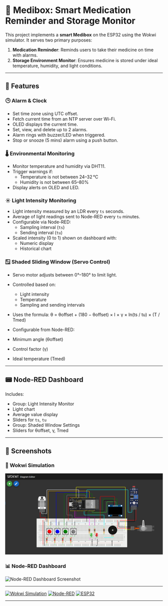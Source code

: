 # 💊 Medibox: Smart Medication Reminder and Storage Monitor

This project implements a **smart Medibox** on the ESP32 using the Wokwi simulator. It serves two primary purposes:

1. **Medication Reminder**: Reminds users to take their medicine on time with alarms.
2. **Storage Environment Monitor**: Ensures medicine is stored under ideal temperature, humidity, and light conditions.

---

## 🔧 Features

### 🕒 Alarm & Clock
- Set time zone using UTC offset.
- Fetch current time from an NTP server over Wi-Fi.
- OLED displays the current time.
- Set, view, and delete up to 2 alarms.
- Alarm rings with buzzer/LED when triggered.
- Stop or snooze (5 mins) alarm using a push button.

### 🌡️ Environmental Monitoring
- Monitor temperature and humidity via DHT11.
- Trigger warnings if:
  - Temperature is not between 24–32 °C
  - Humidity is not between 65–80%
- Display alerts on OLED and LED.

### ☀️ Light Intensity Monitoring
- Light intensity measured by an LDR every `ts` seconds.
- Average of light readings sent to Node-RED every `tu` minutes.
- Configurable via Node-RED:
  - Sampling interval (`ts`)
  - Sending interval (`tu`)
- Scaled intensity (0 to 1) shown on dashboard with:
  - Numeric display
  - Historical chart

### 🪟 Shaded Sliding Window (Servo Control)
- Servo motor adjusts between 0°–180° to limit light.
- Controlled based on:
  - Light intensity
  - Temperature
  - Sampling and sending intervals
- Uses the formula:
    θ = θoffset + (180 − θoffset) × I × γ × ln(ts / tu) × (T / Tmed)



- Configurable from Node-RED:
- Minimum angle (θoffset)
- Control factor (γ)
- Ideal temperature (Tmed)

---

## 📟 Node-RED Dashboard

Includes:
- Group: Light Intensity Monitor
- Light chart
- Average value display
- Sliders for `ts`, `tu`
- Group: Shaded Window Settings
- Sliders for θoffset, γ, Tmed


---


## 📸 Screenshots

### 🔌 Wokwi Simulation

![Wokwi Simulation Screenshot](screenshots/wokwi.png)

### 📊 Node-RED Dashboard

![Node-RED Dashboard Screenshot](screenshots/dashboard.png)

---
[![Wokwi Simulation](https://img.shields.io/badge/Simulated%20on-Wokwi-orange?logo=wokwi)](https://wokwi.com/)
[![Node-RED](https://img.shields.io/badge/Built%20with-Node--RED-red?logo=node-red)](https://nodered.org/)
[![ESP32](https://img.shields.io/badge/Powered%20by-ESP32-blue?logo=espressif)](https://www.espressif.com/en/products/socs/esp32)

---

